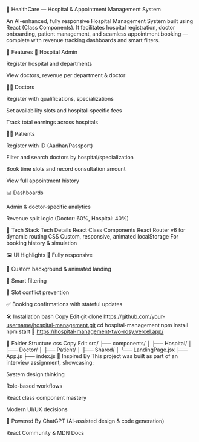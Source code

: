 🏥 HealthCare — Hospital & Appointment Management System

An AI-enhanced, fully responsive Hospital Management System built using React (Class Components). It facilitates hospital registration, doctor onboarding, patient management, and seamless appointment booking — complete with revenue tracking dashboards and smart filters.

🚀 Features
🏥 Hospital Admin

Register hospital and departments

View doctors, revenue per department & doctor

👨‍⚕️ Doctors

Register with qualifications, specializations

Set availability slots and hospital-specific fees

Track total earnings across hospitals

👩‍⚕️ Patients

Register with ID (Aadhar/Passport)

Filter and search doctors by hospital/specialization

Book time slots and record consultation amount

View full appointment history

📊 Dashboards

Admin & doctor-specific analytics

Revenue split logic (Doctor: 60%, Hospital: 40%)

🧩 Tech Stack
Tech	Details
React	Class Components
React Router	v6 for dynamic routing
CSS	Custom, responsive, animated
localStorage	For booking history & simulation

🖼️ UI Highlights
📱 Fully responsive

🎨 Custom background & animated landing

🧠 Smart filtering

📌 Slot conflict prevention

✅ Booking confirmations with stateful updates

🛠️ Installation
bash
Copy
Edit
git clone https://github.com/your-username/hospital-management.git
cd hospital-management
npm install
npm start
🔗 https://hospital-management-two-rosy.vercel.app/


📁 Folder Structure
css
Copy
Edit
src/
├── components/
│   ├── Hospital/
│   ├── Doctor/
│   ├── Patient/
│   ├── Shared/
│   └── LandingPage.jsx
├── App.js
├── index.js
🧠 Inspired By
This project was built as part of an interview assignment, showcasing:

System design thinking

Role-based workflows

React class component mastery

Modern UI/UX decisions

🤖 Powered By
ChatGPT (AI-assisted design & code generation)

React Community & MDN Docs

